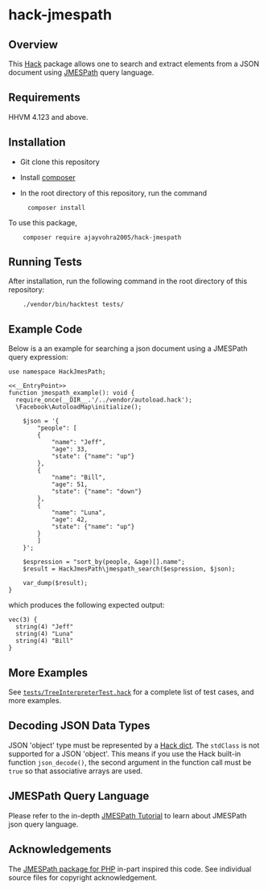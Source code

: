 # hack-jmespath

## Overview

This [Hack](http://hacklang.org) package allows one to search and extract elements from a JSON document using [JMESPath](http://jmespath.org) query language. 

## Requirements

HHVM 4.123 and above.

## Installation

* Git clone this repository
* Install [composer](https://getcomposer.org/)
* In the root directory of this repository, run the command
  
        composer install

To use this package,

        composer require ajayvohra2005/hack-jmespath
        
## Running Tests
After installation, run the following command in the root directory of this repository:

        ./vendor/bin/hacktest tests/
    
## Example Code

Below is a an example for searching a json document using a JMESPath query expression:

```
use namespace HackJmesPath;

<<__EntryPoint>>
function jmespath_example(): void {
  require_once(__DIR__.'/../vendor/autoload.hack');
  \Facebook\AutoloadMap\initialize();

    $json = '{
        "people": [
        {
            "name": "Jeff",
            "age": 33,
            "state": {"name": "up"}
        },
        {
            "name": "Bill",
            "age": 51,
            "state": {"name": "down"}
        },
        {
            "name": "Luna",
            "age": 42,
            "state": {"name": "up"}
        }
        ]
    }';

    $espression = "sort_by(people, &age)[].name";
    $result = HackJmesPath\jmespath_search($espression, $json);

    var_dump($result);
}
```

which produces the following expected output:

```
vec(3) {
  string(4) "Jeff"
  string(4) "Luna"
  string(4) "Bill"
}
```

## More Examples

See [```tests/TreeInterpreterTest.hack```](tests/TreeInterpreterTest.hack) for a complete list of test cases, and more examples. 

## Decoding JSON Data Types

JSON 'object' type must be represented by a [Hack dict](https://docs.hhvm.com/hack/arrays-and-collections/introduction). The ```stdClass``` is not supported for a JSON 'object'. This means if you use the Hack built-in function ```json_decode()```, the second argument in the function call must be ```true``` so that associative arrays are used.

## JMESPath Query Language

Please refer to the in-depth [JMESPath Tutorial](https://jmespath.org/tutorial.html) to learn about JMESPath json query language.

## Acknowledgements
The [JMESPath package for PHP](https://github.com/jmespath/jmespath.php) in-part inspired this code. See individual source files for copyright acknowledgement.

